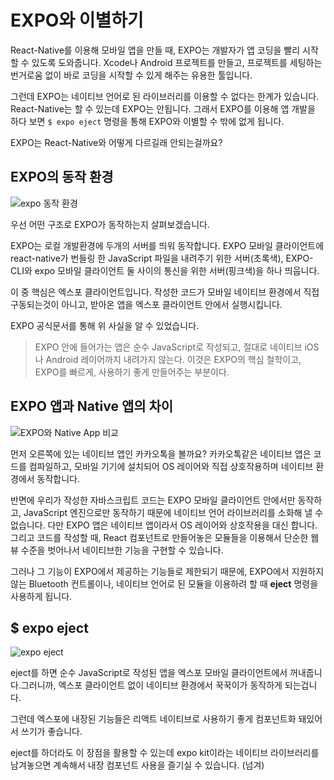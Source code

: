 # EXPO와 이별하기
React-Native를 이용해 모바일 앱을 만들 때, EXPO는 개발자가 앱 코딩을 빨리 시작할 수 있도록 도와줍니다.
Xcode나 Android 프로젝트를 만들고, 프로젝트를 세팅하는 번거로움 없이 바로 코딩을 시작할 수 있게 해주는 유용한 툴입니다.

그런데 EXPO는 네이티브 언어로 된 라이브러리를 이용할 수 없다는 한계가 있습니다. React-Native는 할 수 있는데 EXPO는 안됩니다.
그래서 EXPO를 이용해 앱 개발을 하다 보면 `$ expo eject` 명령을 통해 EXPO와 이별할 수 밖에 없게 됩니다.

EXPO는 React-Native와 어떻게 다르길래 안되는걸까요?

## EXPO의 동작 환경

![expo 동작 환경](https://lh3.googleusercontent.com/uI0fYPxqo0urSM60u_FbYdGwJmSspF5odKhn-RQAQufCtbJG5j9aFxuPqJ_6SXcFgCfBl2IfWVw)

우선 어떤 구조로 EXPO가 동작하는지 살펴보겠습니다.

EXPO는 로컬 개발환경에 두개의 서버를 띄워 동작합니다.
EXPO 모바일 클라이언트에 react-native가 번들링 한 JavaScript 파일을 내려주기 위한 서버(초록색),
EXPO-CLI와 expo 모바일 클라이언트 둘 사이의 통신을 위한 서버(핑크색)을 하나 띄웁니다.

이 중 핵심은 엑스포 클라이언트입니다.
작성한 코드가 모바일 네이티브 환경에서 직접 구동되는것이 아니고, 받아온 앱을 엑스포 클라이언트 안에서 실행시킵니다.

EXPO 공식문서를 통해 위 사실을 알 수 있었습니다.
> EXPO 안에 들어가는 앱은 순수 JavaScript로 작성되고, 절대로 네이티브 iOS나 Android 레이어까지 내려가지 않는다. 이것은 EXPO의 핵심 철학이고, EXPO를 빠르게, 사용하기 좋게 만들어주는 부분이다.

## EXPO 앱과 Native 앱의 차이
![EXPO와 Native App 비교](https://lh3.googleusercontent.com/cYu8NWNwEl8EaW7nqJZ342bG0o36GSdCgEqCkE_pHhB4llyDnXgKy_Tf_Gtp8lSEXr2BCYELkSw)

먼저 오른쪽에 있는 네이티브 앱인 카카오톡을 볼까요?
카카오톡같은 네이티브 앱은 코드를 컴파일하고, 모바일 기기에 설치되어 OS 레이어와 직접 상호작용하며 네이티브 환경에서 동작합니다.

반면에 우리가 작성한 자바스크립트 코드는 EXPO 모바일 클라이언트 안에서만 동작하고, JavaScript 엔진으로만 동작하기 때문에 네이티브 언어 라이브러리를 소화해 낼 수 없습니다.
다만 EXPO 앱은 네이티브 앱이라서 OS 레이어와 상호작용을 대신 합니다. 그리고 코드를 작성할 때, React 컴포넌트로 만들어놓은 모듈들을 이용해서 단순한 웹뷰 수준을 벗어나서 네이티브한 기능을 구현할 수 있습니다.

그러나 그 기능이 EXPO에서 제공하는 기능들로 제한되기 때문에, EXPO에서 지원하지 않는 Bluetooth 컨트롤이나, 네이티브 언어로 된 모듈을 이용하려 할 때 **eject** 명령을 사용하게 됩니다.

## $ expo eject
![expo eject](https://lh3.googleusercontent.com/nuTs6LdeiUJkrerF4jm78VzOreZ4BWnm6KRh8WM8n-k4-mF_3TOsV5ffbOQnK-TFhl43tC-hXCA)

eject를 하면 순수 JavaScript로 작성된 앱을 엑스포 모바일 클라이언트에서
꺼내줍니다.그러니까, 엑스포 클라이언트 없이 네이티브 환경에서 꾹꾹이가 동작하게 되는겁니다.

그런데
엑스포에 내장된 기능들은
리액트 네이티브로 사용하기 좋게
컴포넌트화 돼있어서
쓰기가 좋습니다.

eject를 하더라도
이 장점을 활용할 수 있는데
expo kit이라는 네이티브 라이브러리를 남겨놓으면
계속해서 내장 컴포넌트 사용을 즐기실 수 있습니다.
(넘겨)


<!--stackedit_data:
eyJoaXN0b3J5IjpbLTUxMTg4NjY0MywtMjA1MTc2MzA4NCwxNj
E0MDM1ODA4LC0xNDA3NzczNjY0LC0xNjgwODI1NjkxXX0=
-->